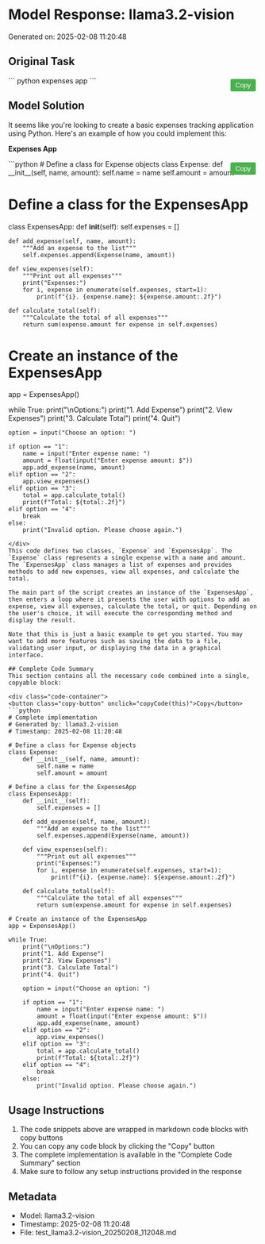# Model Response: llama3.2-vision
Generated on: 2025-02-08 11:20:48


<style>
.copy-button {
    position: absolute;
    top: 5px;
    right: 5px;
    padding: 5px 10px;
    background-color: #4CAF50;
    color: white;
    border: none;
    border-radius: 3px;
    cursor: pointer;
    z-index: 1;
}
.code-container {
    position: relative;
    margin: 10px 0;
}
.copy-button:hover {
    background-color: #45a049;
}
.copy-button:active {
    background-color: #3d8b40;
}
</style>

<script>
function copyCode(buttonElement) {
    const codeBlock = buttonElement.parentElement.querySelector('code');
    const range = document.createRange();
    range.selectNode(codeBlock);
    window.getSelection().removeAllRanges();
    window.getSelection().addRange(range);
    try {
        document.execCommand('copy');
        buttonElement.textContent = 'Copied!';
        setTimeout(() => {
            buttonElement.textContent = 'Copy';
        }, 2000);
    } catch(e) {
        console.error('Failed to copy text:', e);
        buttonElement.textContent = 'Failed to copy';
    }
    window.getSelection().removeAllRanges();
}
</script>


## Original Task
<div class="code-container">
<button class="copy-button" onclick="copyCode(this)">Copy</button>
```
python expenses app
```
</div>

## Model Solution
It seems like you're looking to create a basic expenses tracking application using Python. Here's an example of how you could implement this:

**Expenses App**
<div class="code-container">
<button class="copy-button" onclick="copyCode(this)">Copy</button>
```python
# Define a class for Expense objects
class Expense:
    def __init__(self, name, amount):
        self.name = name
        self.amount = amount

# Define a class for the ExpensesApp
class ExpensesApp:
    def __init__(self):
        self.expenses = []

    def add_expense(self, name, amount):
        """Add an expense to the list"""
        self.expenses.append(Expense(name, amount))

    def view_expenses(self):
        """Print out all expenses"""
        print("Expenses:")
        for i, expense in enumerate(self.expenses, start=1):
            print(f"{i}. {expense.name}: ${expense.amount:.2f}")

    def calculate_total(self):
        """Calculate the total of all expenses"""
        return sum(expense.amount for expense in self.expenses)

# Create an instance of the ExpensesApp
app = ExpensesApp()

while True:
    print("\nOptions:")
    print("1. Add Expense")
    print("2. View Expenses")
    print("3. Calculate Total")
    print("4. Quit")

    option = input("Choose an option: ")

    if option == "1":
        name = input("Enter expense name: ")
        amount = float(input("Enter expense amount: $"))
        app.add_expense(name, amount)
    elif option == "2":
        app.view_expenses()
    elif option == "3":
        total = app.calculate_total()
        print(f"Total: ${total:.2f}")
    elif option == "4":
        break
    else:
        print("Invalid option. Please choose again.")
```
</div>
This code defines two classes, `Expense` and `ExpensesApp`. The `Expense` class represents a single expense with a name and amount. The `ExpensesApp` class manages a list of expenses and provides methods to add new expenses, view all expenses, and calculate the total.

The main part of the script creates an instance of the `ExpensesApp`, then enters a loop where it presents the user with options to add an expense, view all expenses, calculate the total, or quit. Depending on the user's choice, it will execute the corresponding method and display the result.

Note that this is just a basic example to get you started. You may want to add more features such as saving the data to a file, validating user input, or displaying the data in a graphical interface.

## Complete Code Summary
This section contains all the necessary code combined into a single, copyable block:

<div class="code-container">
<button class="copy-button" onclick="copyCode(this)">Copy</button>
```python
# Complete implementation
# Generated by: llama3.2-vision
# Timestamp: 2025-02-08 11:20:48

# Define a class for Expense objects
class Expense:
    def __init__(self, name, amount):
        self.name = name
        self.amount = amount

# Define a class for the ExpensesApp
class ExpensesApp:
    def __init__(self):
        self.expenses = []

    def add_expense(self, name, amount):
        """Add an expense to the list"""
        self.expenses.append(Expense(name, amount))

    def view_expenses(self):
        """Print out all expenses"""
        print("Expenses:")
        for i, expense in enumerate(self.expenses, start=1):
            print(f"{i}. {expense.name}: ${expense.amount:.2f}")

    def calculate_total(self):
        """Calculate the total of all expenses"""
        return sum(expense.amount for expense in self.expenses)

# Create an instance of the ExpensesApp
app = ExpensesApp()

while True:
    print("\nOptions:")
    print("1. Add Expense")
    print("2. View Expenses")
    print("3. Calculate Total")
    print("4. Quit")

    option = input("Choose an option: ")

    if option == "1":
        name = input("Enter expense name: ")
        amount = float(input("Enter expense amount: $"))
        app.add_expense(name, amount)
    elif option == "2":
        app.view_expenses()
    elif option == "3":
        total = app.calculate_total()
        print(f"Total: ${total:.2f}")
    elif option == "4":
        break
    else:
        print("Invalid option. Please choose again.")

```
</div>

## Usage Instructions
1. The code snippets above are wrapped in markdown code blocks with copy buttons
2. You can copy any code block by clicking the "Copy" button
3. The complete implementation is available in the "Complete Code Summary" section
4. Make sure to follow any setup instructions provided in the response

## Metadata
- Model: llama3.2-vision
- Timestamp: 2025-02-08 11:20:48
- File: test_llama3.2-vision_20250208_112048.md
